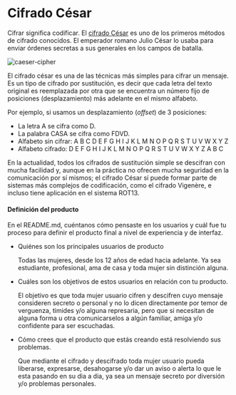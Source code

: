# Cifrado César

Cifrar significa codificar. El [cifrado César](https://en.wikipedia.org/wiki/Caesar_cipher) es uno de los primeros métodos de cifrado conocidos. El emperador romano Julio César lo usaba para enviar órdenes secretas a sus generales en los campos de batalla.

![caeser-cipher](https://upload.wikimedia.org/wikipedia/commons/thumb/2/2b/Caesar3.svg/2000px-Caesar3.svg.png)

El cifrado césar es una de las técnicas más simples para cifrar un mensaje. Es un tipo de cifrado por sustitución, es decir que cada letra del texto original es reemplazada por otra que se encuentra un número fijo de posiciones (desplazamiento) más adelante en el mismo alfabeto.

Por ejemplo, si usamos un desplazamiento (_offset_) de 3 posiciones:

- La letra A se cifra como D.
- La palabra CASA se cifra como FDVD.
- Alfabeto sin cifrar: A B C D E F G H I J K L M N O P Q R S T U V W X Y Z
- Alfabeto cifrado: D E F G H I J K L M N O P Q R S T U V W X Y Z A B C

En la actualidad, todos los cifrados de sustitución simple se descifran con mucha facilidad y, aunque en la práctica no ofrecen mucha seguridad en la comunicación por sí mismos; el cifrado César sí puede formar parte de sistemas más complejos de codificación, como el cifrado Vigenère, e incluso tiene aplicación en el sistema ROT13.

#### Definición del producto

En el README.md, cuéntanos cómo pensaste en los usuarios y cuál fue tu proceso para definir el producto final a nivel de experiencia y de interfaz.




- Quiénes son los principales usuarios de producto

  Todas las mujeres, desde los 12 años de edad hacia adelante.
  Ya sea estudiante, profesional, ama de casa y toda mujer sin distinción alguna.

- Cuáles son los objetivos de estos usuarios en relación con tu producto.

  El objetivo es que toda mujer usuario cifren y descifren cuyo mensaje consideren secreto o personal y no lo dicen directamente por temor de verguenza, timides y/o alguna represaria, pero que si necesitan de alguna forma u otra comunicarselos a algún familiar, amiga y/o confidente para ser escuchadas.

- Cómo crees que el producto que estás creando está resolviendo sus problemas.

  Que mediante el cifrado y descifrado toda mujer usuario pueda liberarse, expresarse, desahogarse y/o dar un aviso o alerta lo que le esta pasando en su dia a dia, ya sea un mensaje secreto por diversión y/o problemas personales.
